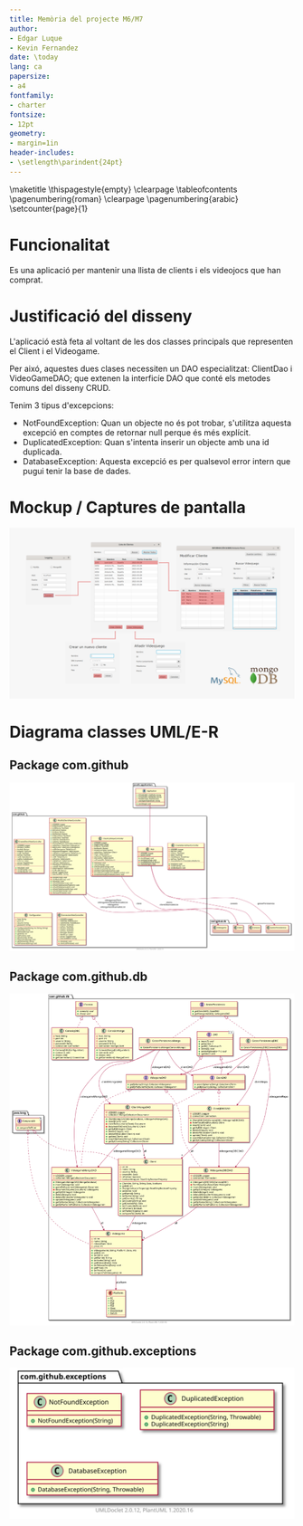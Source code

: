 ```yaml
---
title: Memòria del projecte M6/M7
author:
- Edgar Luque
- Kevin Fernandez
date: \today
lang: ca
papersize:
- a4
fontfamily:
- charter
fontsize:
- 12pt
geometry:
- margin=1in
header-includes:
- \setlength\parindent{24pt}
---
```


\maketitle
\thispagestyle{empty}
\clearpage
\tableofcontents
\pagenumbering{roman}
\clearpage
\pagenumbering{arabic}
\setcounter{page}{1}

# Funcionalitat
Es una aplicació per mantenir una llista de clients i els videojocs que han comprat.

# Justificació del disseny
L'aplicació està feta al voltant de les dos classes principals que representen el Client i el Videogame.

Per aixó, aquestes dues clases necessiten un DAO especialitzat: ClientDao i VideoGameDAO; que extenen la interficíe DAO que conté els metodes comuns del disseny CRUD.

Tenim 3 tipus d'excepcions:

- NotFoundException: Quan un objecte no és pot trobar, s'utilitza aquesta excepció en comptes de retornar null perque és més explícit.
- DuplicatedException: Quan s'intenta inserir un objecte amb una id duplicada.
- DatabaseException: Aquesta excepció es per qualsevol error intern que pugui tenir la base de dades.

# Mockup / Captures de pantalla

![](./mockup.png)

# Diagrama classes UML/E-R

## Package com.github
![](./com.github.svg)

## Package com.github.db
![](./com.github.db.svg)

## Package com.github.exceptions
![](./com.github.exceptions.svg)
